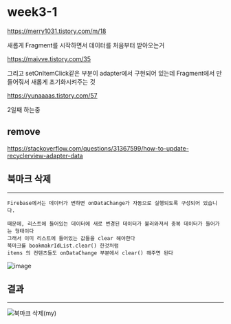 # week3-1
https://merry1031.tistory.com/m/18

새롭게 Fragment를 시작하면서 데이터를 처음부터 받아오는거



https://maivve.tistory.com/35

 

그리고 setOnItemClick같은 부분이 adapter에서 구현되어 있는데 Fragment에서 만들어줘서 새롭게 초기화시켜주는 것


https://yunaaaas.tistory.com/57

2일째 하는중

remove
-------------------
https://stackoverflow.com/questions/31367599/how-to-update-recyclerview-adapter-data

## 북마크  삭제
--------------------------
```
Firebase에서는 데이터가 변하면 onDataChange가 자동으로 실행되도록 구성되어 있습니다.

때문에, 리스트에 들어있는 데이터에 새로 변경된 데이터가 불러와져서 중복 데이터가 들어가는 형태이다
그래서 이미 리스트에 들어있는 값들을 clear 해야한다
북마크를 bookmakrIdList.clear() 한것처럼 
items 의 컨텐츠들도 onDataChange 부분에서 clear() 해주면 된다
```
![image](https://user-images.githubusercontent.com/97229292/161566685-e89458b9-63d5-47ef-9c76-4b90618f257a.png)

## 결과
---------------
![북마크 삭제(my)](https://user-images.githubusercontent.com/97229292/161567110-2cdcf963-c8c0-42ec-ad3a-be686eecb925.gif)



